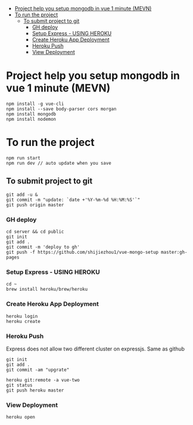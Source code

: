<!-- START doctoc generated TOC please keep comment here to allow auto update -->
<!-- DON'T EDIT THIS SECTION, INSTEAD RE-RUN doctoc TO UPDATE -->

- [Project help you setup mongodb in vue 1 minute (MEVN)](#project-help-you-setup-mongodb-in-vue-1-minute-mevn)
- [To run the project](#to-run-the-project)
  - [To submit project to git](#to-submit-project-to-git)
    - [GH deploy](#gh-deploy)
    - [Setup Express - USING HEROKU](#setup-express---using-heroku)
    - [Create Heroku App Deployment](#create-heroku-app-deployment)
    - [Heroku Push](#heroku-push)
    - [View Deployment](#view-deployment)

<!-- END doctoc generated TOC please keep comment here to allow auto update -->

# Project help you setup mongodb in vue 1 minute (MEVN)

```
npm install -g vue-cli
npm install --save body-parser cors morgan
npm install mongodb
npm install nodemon
```

# To run the project

```
npm run start 
npm run dev // auto update when you save
```

## To submit project to git

```
git add -u &
git commit -m "update: `date +'%Y-%m-%d %H:%M:%S'`"
git push origin master
```

### GH deploy
```
cd server && cd public
git init
git add .
git commit -m 'deploy to gh'
git push -f https://github.com/shijiezhou1/vue-mongo-setup master:gh-pages
```

### Setup Express - USING HEROKU

```
cd ~
brew install heroku/brew/heroku
```

### Create Heroku App Deployment

```
heroku login
heroku create

```

### Heroku Push

Express does not allow two different cluster on expressjs.
Same as github

```
git init
git add .
git commit -am "upgrate"
```

```
heroku git:remote -a vue-two
git status
git push heroku master
```

### View Deployment

```
heroku open
```
